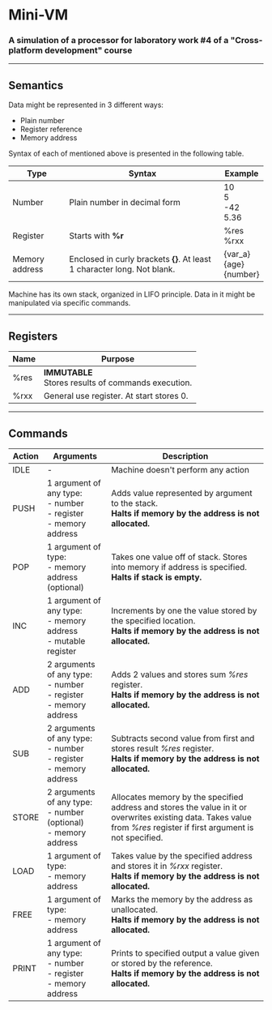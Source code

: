 # Mini-VM

### A simulation of a processor for laboratory work #4 of a "Cross-platform development" course

___

## Semantics

Data might be represented in 3 different ways:

* Plain number
* Register reference
* Memory address

Syntax of each of mentioned above is presented in the following table.

| Type           | Syntax                                                                   | Example                        |
|----------------|--------------------------------------------------------------------------|--------------------------------|
| Number         | Plain number in decimal form                                             | 10<br/>5<br/>-42<br/>5.36      |
| Register       | Starts with **%r**                                                       | %res<br/>%rxx                  |
| Memory address | Enclosed in curly brackets **{}**. At least 1 character long. Not blank. | {var_a}<br/>{age}<br/>{number} |

Machine has its own stack, organized in LIFO principle. Data in it might be manipulated via specific commands.
___

## Registers

| Name | Purpose                                                 |
|------|---------------------------------------------------------|
| %res | **IMMUTABLE**<br/>Stores results of commands execution. |
| %rxx | General use register. At start stores 0.                |

___

## Commands

| Action | Arguments                                                                 | Description                                                                                                                                                            |
|--------|---------------------------------------------------------------------------|------------------------------------------------------------------------------------------------------------------------------------------------------------------------|
| IDLE   | -                                                                         | Machine doesn't perform any action                                                                                                                                     |
| PUSH   | 1 argument of any type:<br/>- number<br/>- register<br/>- memory address  | Adds value represented by argument to the stack.<br/>**Halts if memory by the address is not allocated.**                                                              |
| POP    | 1 argument of type:<br/>- memory address (optional)                       | Takes one value off of stack. Stores into memory if address is specified.<br/>**Halts if stack is empty.**                                                             |
| INC    | 1 argument of any type:<br/>- memory address<br/> - mutable register      | Increments by one the value stored by the specified location.<br/>**Halts if memory by the address is not allocated.**                                                 |
| ADD    | 2 arguments of any type:<br/>- number<br/>- register<br/>- memory address | Adds 2 values and stores sum *%res* register.<br/>**Halts if memory by the address is not allocated.**                                                                 |
| SUB    | 2 arguments of any type:<br/>- number<br/>- register<br/>- memory address | Subtracts second value from first and stores result *%res* register.<br/>**Halts if memory by the address is not allocated.**                                          |
| STORE  | 2 arguments of any type:<br/>- number (optional)<br/>- memory address     | Allocates memory by the specified address and stores the value in it or overwrites existing data. Takes value from *%res* register if first argument is not specified. |
| LOAD   | 1 argument of type:<br/>- memory address                                  | Takes value by the specified address and stores it in *%rxx* register.<br/>**Halts if memory by the address is not allocated.**                                        |
| FREE   | 1 argument of type:<br/>- memory address                                  | Marks the memory by the address as unallocated.<br/>**Halts if memory by the address is not allocated.**                                                               |
| PRINT  | 1 argument of any type:<br/>- number<br/>- register<br/>- memory address  | Prints to specified output a value given or stored by the reference.<br/>**Halts if memory by the address is not allocated.**                                          |
